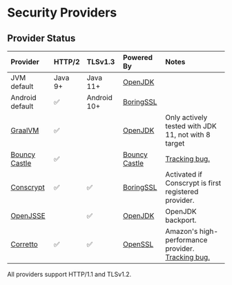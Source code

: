
Security Providers
==================

## Provider Status

| Provider         | HTTP/2  | TLSv1.3      | Powered By      | Notes                                                        |
| :--------------- | :------ | :----------- | :-------------- | :----------------------------------------------------------- |
| JVM default      | Java 9+ | Java 11+     | [OpenJDK]       |                                                              |
| Android default  | ✅      | Android 10+  | [BoringSSL]     |                                                              |
| [GraalVM]        | ✅      |              | [OpenJDK]       | Only actively tested with JDK 11, not with 8 target          |
| [Bouncy Castle]  | ✅      |              | [Bouncy Castle] | [Tracking bug.][bug5698]                                     |
| [Conscrypt]      | ✅      | ✅           | [BoringSSL]     | Activated if Conscrypt is first registered provider.         |
| [OpenJSSE]       |         | ✅           | [OpenJDK]       | OpenJDK backport.                                            |
| [Corretto]       | ✅      | ✅           | [OpenSSL]       | Amazon's high-performance provider. [Tracking bug.][bug5592] |

All providers support HTTP/1.1 and TLSv1.2.


[BoringSSL]: https://boringssl.googlesource.com/boringssl/
[Bouncy Castle]: https://www.bouncycastle.org/java.html
[Conscrypt]: https://www.conscrypt.org/
[Corretto]: https://github.com/corretto/amazon-corretto-crypto-provider
[GraalVM]: https://www.graalvm.org/
[OpenJDK]: https://openjdk.java.net/groups/security/
[OpenJSSE]: https://github.com/openjsse/openjsse
[OpenSSL]: https://www.openssl.org/
[bug5592]: https://github.com/square/okhttp/issues/5592
[bug5698]: https://github.com/square/okhttp/issues/5698
